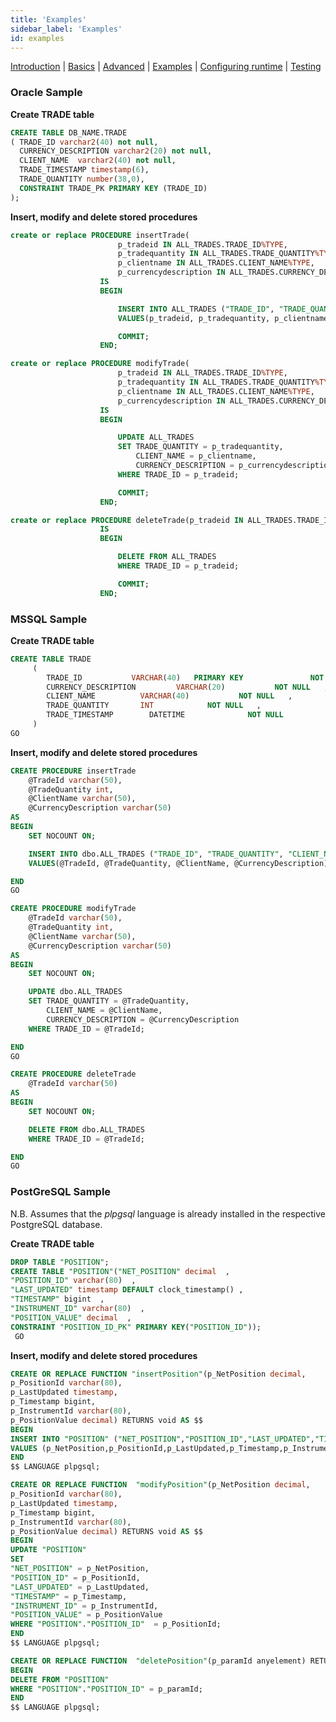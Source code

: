 ```yaml
---
title: 'Examples'
sidebar_label: 'Examples'
id: examples
---
```


[Introduction](/server-modules/integration/database-streaming-out/introduction)  | [Basics](/server-modules/integration/database-streaming-out/basics) | [Advanced](/server-modules/integration/database-streaming-out/advanced) | [Examples](/server-modules/integration/database-streaming-out/examples) | [Configuring runtime](/server-modules/integration/database-streaming-out/configuring-runtime) | [Testing](/server-modules/integration/database-streaming-out/testing)

### Oracle Sample

**Create TRADE table**

```sql
CREATE TABLE DB_NAME.TRADE
( TRADE_ID varchar2(40) not null,
  CURRENCY_DESCRIPTION varchar2(20) not null,
  CLIENT_NAME  varchar2(40) not null,
  TRADE_TIMESTAMP timestamp(6),
  TRADE_QUANTITY number(38,0),
  CONSTRAINT TRADE_PK PRIMARY KEY (TRADE_ID)
);
```

**Insert, modify and delete stored procedures**

```sql
create or replace PROCEDURE insertTrade(
                        p_tradeid IN ALL_TRADES.TRADE_ID%TYPE,
                        p_tradequantity IN ALL_TRADES.TRADE_QUANTITY%TYPE,
                        p_clientname IN ALL_TRADES.CLIENT_NAME%TYPE,
                        p_currencydescription IN ALL_TRADES.CURRENCY_DESCRIPTION%TYPE)
                    IS
                    BEGIN

                        INSERT INTO ALL_TRADES ("TRADE_ID", "TRADE_QUANTITY", "CLIENT_NAME", "CURRENCY_DESCRIPTION")
                        VALUES(p_tradeid, p_tradequantity, p_clientname, p_currencydescription);

                        COMMIT;
                    END;
```
```sql
create or replace PROCEDURE modifyTrade(
                        p_tradeid IN ALL_TRADES.TRADE_ID%TYPE,
                        p_tradequantity IN ALL_TRADES.TRADE_QUANTITY%TYPE,
                        p_clientname IN ALL_TRADES.CLIENT_NAME%TYPE,
                        p_currencydescription IN ALL_TRADES.CURRENCY_DESCRIPTION%TYPE)
                    IS
                    BEGIN

                        UPDATE ALL_TRADES
                        SET TRADE_QUANTITY = p_tradequantity,
                            CLIENT_NAME = p_clientname,
                            CURRENCY_DESCRIPTION = p_currencydescription
                        WHERE TRADE_ID = p_tradeid;

                        COMMIT;
                    END;
```
```sql
create or replace PROCEDURE deleteTrade(p_tradeid IN ALL_TRADES.TRADE_ID%TYPE)
                    IS
                    BEGIN

                        DELETE FROM ALL_TRADES
                        WHERE TRADE_ID = p_tradeid;

                        COMMIT;
                    END;
```

### MSSQL Sample

**Create TRADE table**

```sql
CREATE TABLE TRADE
     (
        TRADE_ID           VARCHAR(40)   PRIMARY KEY               NOT NULL  ,
        CURRENCY_DESCRIPTION         VARCHAR(20)           NOT NULL   ,
        CLIENT_NAME          VARCHAR(40)           NOT NULL   ,
        TRADE_QUANTITY       INT            NOT NULL   ,
        TRADE_TIMESTAMP        DATETIME              NOT NULL
     )
GO
```

**Insert, modify and delete stored procedures**

```sql
CREATE PROCEDURE insertTrade
    @TradeId varchar(50),
    @TradeQuantity int,
    @ClientName varchar(50),
    @CurrencyDescription varchar(50)
AS
BEGIN
    SET NOCOUNT ON;

    INSERT INTO dbo.ALL_TRADES ("TRADE_ID", "TRADE_QUANTITY", "CLIENT_NAME", "CURRENCY_DESCRIPTION")
    VALUES(@TradeId, @TradeQuantity, @ClientName, @CurrencyDescription);

END
GO

CREATE PROCEDURE modifyTrade
    @TradeId varchar(50),
    @TradeQuantity int,
    @ClientName varchar(50),
    @CurrencyDescription varchar(50)
AS
BEGIN
    SET NOCOUNT ON;

    UPDATE dbo.ALL_TRADES
    SET TRADE_QUANTITY = @TradeQuantity,
        CLIENT_NAME = @ClientName,
        CURRENCY_DESCRIPTION = @CurrencyDescription
    WHERE TRADE_ID = @TradeId;

END
GO

CREATE PROCEDURE deleteTrade
    @TradeId varchar(50)
AS
BEGIN
    SET NOCOUNT ON;

    DELETE FROM dbo.ALL_TRADES
    WHERE TRADE_ID = @TradeId;

END
GO

```

### PostGreSQL Sample

N.B. Assumes that the *plpgsql* language is already installed in the respective PostgreSQL database.

**Create TRADE table**

```sql
DROP TABLE "POSITION";
CREATE TABLE "POSITION"("NET_POSITION" decimal  ,
"POSITION_ID" varchar(80)  ,
"LAST_UPDATED" timestamp DEFAULT clock_timestamp() ,
"TIMESTAMP" bigint  ,
"INSTRUMENT_ID" varchar(80)  ,
"POSITION_VALUE" decimal  ,
CONSTRAINT "POSITION_ID_PK" PRIMARY KEY("POSITION_ID"));
 GO
```

**Insert, modify and delete stored procedures**

```sql
CREATE OR REPLACE FUNCTION "insertPosition"(p_NetPosition decimal,
p_PositionId varchar(80),
p_LastUpdated timestamp,
p_Timestamp bigint,
p_InstrumentId varchar(80),
p_PositionValue decimal) RETURNS void AS $$
BEGIN
INSERT INTO "POSITION" ("NET_POSITION","POSITION_ID","LAST_UPDATED","TIMESTAMP","INSTRUMENT_ID","POSITION_VALUE")
VALUES (p_NetPosition,p_PositionId,p_LastUpdated,p_Timestamp,p_InstrumentId,p_PositionValue);
END
$$ LANGUAGE plpgsql;
```

```sql
CREATE OR REPLACE FUNCTION  "modifyPosition"(p_NetPosition decimal,
p_PositionId varchar(80),
p_LastUpdated timestamp,
p_Timestamp bigint,
p_InstrumentId varchar(80),
p_PositionValue decimal) RETURNS void AS $$
BEGIN
UPDATE "POSITION"
SET
"NET_POSITION" = p_NetPosition,
"POSITION_ID" = p_PositionId,
"LAST_UPDATED" = p_LastUpdated,
"TIMESTAMP" = p_Timestamp,
"INSTRUMENT_ID" = p_InstrumentId,
"POSITION_VALUE" = p_PositionValue
WHERE "POSITION"."POSITION_ID"  = p_PositionId;
END
$$ LANGUAGE plpgsql;
```

```sql
CREATE OR REPLACE FUNCTION  "deletePosition"(p_paramId anyelement) RETURNS void AS $$
BEGIN
DELETE FROM "POSITION"
WHERE "POSITION"."POSITION_ID" = p_paramId;
END
$$ LANGUAGE plpgsql;
```






